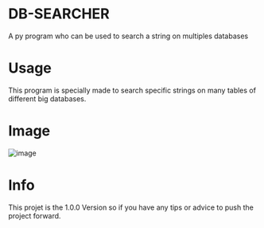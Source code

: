 # DB-SEARCHER
A py program who can be used to search a string on multiples databases
# Usage
This program is specially made to search specific strings on many tables of different big databases.
# Image
![image](https://user-images.githubusercontent.com/123116170/218137860-621496d6-e2e4-4568-8743-e218e6c7dda1.png)
# Info
This projet is the 1.0.0 Version so if you have any tips or advice to push the project forward.
